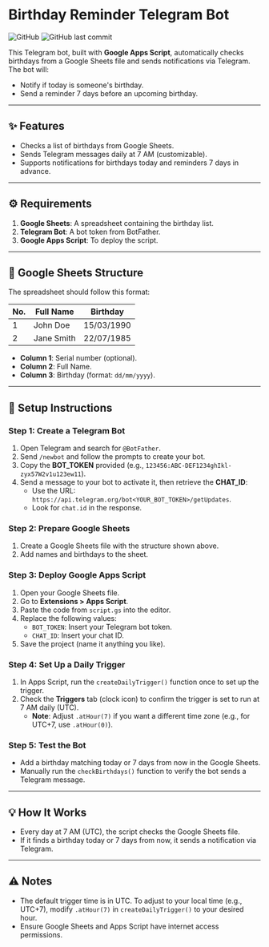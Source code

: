 # Birthday Reminder Telegram Bot

![GitHub](https://img.shields.io/badge/license-MIT-blue.svg) ![GitHub last commit](https://img.shields.io/github/last-commit/hhai93/Birthday_Reminder_Telegram_Bot)

This Telegram bot, built with **Google Apps Script**, automatically checks birthdays from a Google Sheets file and sends notifications via Telegram. The bot will:
- Notify if today is someone's birthday.
- Send a reminder 7 days before an upcoming birthday.

---

## :sparkles: Features
- Checks a list of birthdays from Google Sheets.
- Sends Telegram messages daily at 7 AM (customizable).
- Supports notifications for birthdays today and reminders 7 days in advance.

---

## :gear: Requirements
1. **Google Sheets**: A spreadsheet containing the birthday list.
2. **Telegram Bot**: A bot token from BotFather.
3. **Google Apps Script**: To deploy the script.

---

## :memo: Google Sheets Structure
The spreadsheet should follow this format:

| No. | Full Name    | Birthday   |
|-----|--------------|------------|
| 1   | John Doe     | 15/03/1990 |
| 2   | Jane Smith   | 22/07/1985 |

- **Column 1**: Serial number (optional).
- **Column 2**: Full Name.
- **Column 3**: Birthday (format: `dd/mm/yyyy`).

---

## :rocket: Setup Instructions

### Step 1: Create a Telegram Bot
1. Open Telegram and search for `@BotFather`.
2. Send `/newbot` and follow the prompts to create your bot.
3. Copy the **BOT_TOKEN** provided (e.g., `123456:ABC-DEF1234ghIkl-zyx57W2v1u123ew11`).
4. Send a message to your bot to activate it, then retrieve the **CHAT_ID**:
   - Use the URL: `https://api.telegram.org/bot<YOUR_BOT_TOKEN>/getUpdates`.
   - Look for `chat.id` in the response.

### Step 2: Prepare Google Sheets
1. Create a Google Sheets file with the structure shown above.
2. Add names and birthdays to the sheet.

### Step 3: Deploy Google Apps Script
1. Open your Google Sheets file.
2. Go to **Extensions > Apps Script**.
3. Paste the code from `script.gs` into the editor.
4. Replace the following values:
   - `BOT_TOKEN`: Insert your Telegram bot token.
   - `CHAT_ID`: Insert your chat ID.
5. Save the project (name it anything you like).

### Step 4: Set Up a Daily Trigger
1. In Apps Script, run the `createDailyTrigger()` function once to set up the trigger.
2. Check the **Triggers** tab (clock icon) to confirm the trigger is set to run at 7 AM daily (UTC).
   - **Note**: Adjust `.atHour(7)` if you want a different time zone (e.g., for UTC+7, use `.atHour(0)`).

### Step 5: Test the Bot
- Add a birthday matching today or 7 days from now in the Google Sheets.
- Manually run the `checkBirthdays()` function to verify the bot sends a Telegram message.

---

## :bulb: How It Works
- Every day at 7 AM (UTC), the script checks the Google Sheets file.
- If it finds a birthday today or 7 days from now, it sends a notification via Telegram.

---

## :warning: Notes
- The default trigger time is in UTC. To adjust to your local time (e.g., UTC+7), modify `.atHour(7)` in `createDailyTrigger()` to your desired hour.
- Ensure Google Sheets and Apps Script have internet access permissions.
